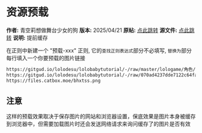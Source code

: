 # 资源预载

**作者:** 青空莉想做舞台少女的狗
**版本:** 2025/04/21
**原帖:** [点此跳转](https://discord.com/channels/1291925535324110879/1354791063935520898)
**源文件:** [点此跳转](https://github.com/StageDog/tavern_resource/tree/main/酒馆助手/资源预载)
**说明:** 提前缓存

在正则中新建一个 "预载-xxx" 正则, 它的`查找正则表达式`部分不必填写, `替换为`部分每行填入一个你要预载的图片链接

```txt
https://gitgud.io/lolodesu/lolobabytutorial/-/raw/master/lologame/角色/水手服/猫爪生气.png?ref_type=heads&inline=false
https://gitgud.io/lolodesu/lolobabytutorial/-/raw/070ad4237dde7122c64facbd101fc89c9238a767/lologame/角色/水手服/猫爪生气.png?inline=false
https://files.catbox.moe/bhxtss.png
```

## 注意

这样的预载效果取决于保存图片的网站和浏览器设置，保底效果是图片本身被缓存到浏览器中，但需要加载图片时还会发送网络请求来询问缓存了的图片是否有效
